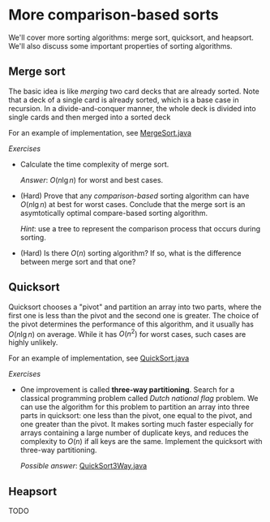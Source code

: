 # More comparison-based sorts

We'll cover more sorting algorithms: merge sort, quicksort, and heapsort.
We'll also discuss some important properties of sorting algorithms.

## Merge sort

The basic idea is like *merging* two card decks that are already sorted.
Note that a deck of a single card is already sorted, which is a base case in recursion.
In a divide-and-conquer manner, the whole deck is divided into single cards and then merged into a sorted deck

For an example of implementation, see [MergeSort.java](../src/main/java/sorts/MergeSort.java)

*Exercises*

- Calculate the time complexity of merge sort.

  *Answer*: $O(n \lg n)$ for worst and best cases.

- (Hard) Prove that any *comparison-based* sorting algorithm can have $O(n \lg n)$ at best for worst cases.
  Conclude that the merge sort is an asymtotically optimal compare-based sorting algorithm.

  *Hint*: use a tree to represent the comparison process that occurs during sorting.

- (Hard) Is there $O(n)$ sorting algorithm?
  If so, what is the difference between merge sort and that one?

## Quicksort

Quicksort chooses a "pivot" and partition an array into two parts, where the first one is less than the pivot and the second one is greater.
The choice of the pivot determines the performance of this algorithm, and it usually has $O(n \lg n)$ on average.
While it has $O(n^2)$ for worst cases, such cases are highly unlikely.

For an example of implementation, see [QuickSort.java](../src/main/java/sorts/QuickSort.java)

*Exercises*

- One improvement is called **three-way partitioning**.
  Search for a classical programming problem called *Dutch national flag* problem.
  We can use the algorithm for this problem to partition an array into three parts in quicksort:
  one less than the pivot, one equal to the pivot, and one greater than the pivot.
  It makes sorting much faster especially for arrays containing a large number of duplicate keys,
  and reduces the complexity to $O(n)$ if all keys are the same.
  Implement the quicksort with three-way partitioning.

  *Possible answer*: [QuickSort3Way.java](../src/main/java/sorts/QuickSort3Way.java)

## Heapsort

TODO
